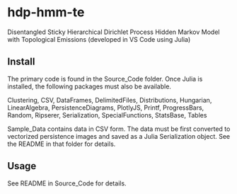 # hdp-hmm-te
Disentangled Sticky Hierarchical Dirichlet Process Hidden Markov Model with Topological Emissions
(developed in VS Code using Julia)

## Install
The primary code is found in the Source_Code folder.  Once Julia is installed, the following packages must also be available.

Clustering,
CSV,
DataFrames,
DelimitedFiles,
Distributions,
Hungarian,
LinearAlgebra,
PersistenceDiagrams,
PlotlyJS,
Printf,
ProgressBars,
Random,
Ripserer,
Serialization,
SpecialFunctions,
StatsBase,
Tables

Sample_Data contains data in CSV form.  The data must be first converted to vectorized persistence images and saved as a Julia Serialization object.  See the README in that folder for details.

## Usage
See README in Source_Code for details.
